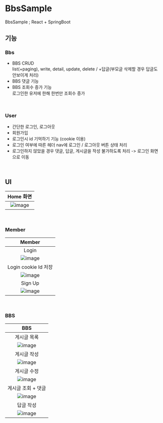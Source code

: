 # BbsSample
BbsSample ; React + SpringBoot

## 기능
### Bbs
- BBS CRUD <br/>
list(+paging), write, detail, update, delete / +답글(부모글 삭제할 경우 답글도 안보이게 처리)
- BBS 댓글 기능
- BBS 조회수 증가 기능 <br/>
로그인한 유저에 한해 한번만 조회수 증가


<br/>

### User
- 간단한 로그인, 로그아웃
- 회원가입
- 로그인시 id 기억하기 기능 (cookie 이용)
- 로그인 여부에 따른 헤더 nav에 로그인 / 로그아웃 버튼 상태 처리
- 로그인하지 않았을 경우 댓글, 답글, 게시글을 작성 불가하도록 처리 -> 로그인 화면으로 이동

<br/>

## UI

| Home 화면 |
| :--: |
| ![image](https://user-images.githubusercontent.com/49184115/183036602-a033812e-03c7-40a8-932f-015fadc927f6.png) |

<br/>

### Member

| Member |
| :--: |
| Login |
| ![image](https://user-images.githubusercontent.com/49184115/183036602-a033812e-03c7-40a8-932f-015fadc927f6.png) |
| Login cookie Id 저장 | 
| ![image](https://user-images.githubusercontent.com/49184115/183037835-0331a0eb-d365-407c-a48c-14be1b8317ea.png) |
| Sign Up |
| ![image](https://user-images.githubusercontent.com/49184115/183036602-a033812e-03c7-40a8-932f-015fadc927f6.png) |

<br/>

### BBS 

| BBS |
| :--: |
| 게시글 목록 |
| ![image](https://user-images.githubusercontent.com/49184115/183037905-3e290cdc-21c8-4963-ba42-df6a466afb80.png) |
| 게시글 작성 |
| ![image](https://user-images.githubusercontent.com/49184115/183037380-7ebd825b-752b-413e-9dea-c6881c1c23aa.png) |
| 게시글 수정 |
| ![image](https://user-images.githubusercontent.com/49184115/183037931-22fd6d13-ba7e-4254-ba08-e50797a5cf21.png) |
| 게시글 조회 + 댓글 |
| ![image](https://user-images.githubusercontent.com/49184115/183038129-3c2a68c2-a7d3-4a59-b5fb-6a4d6a7c116f.png) |
| 답글 작성 |
| ![image](https://user-images.githubusercontent.com/49184115/183038268-1fa14a91-c5d0-4a17-8c18-b3c4e46ca276.png) |
